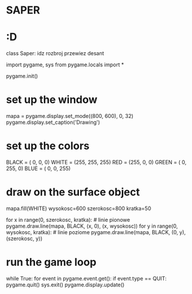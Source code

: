 # SAPER
# :D
class Saper:
    idz
    rozbroj
    przewiez
    desant

import pygame, sys
from pygame.locals import *
  
pygame.init()
  
# set up the window
mapa = pygame.display.set_mode((800, 600), 0, 32)
pygame.display.set_caption('Drawing')
  
# set up the colors
BLACK = (  0,   0,   0)
WHITE = (255, 255, 255)
RED   = (255,   0,   0)
GREEN = (  0, 255,   0)
BLUE  = (  0,   0, 255)
  
# draw on the surface object
mapa.fill(WHITE)
wysokosc=600
szerokosc=800
kratka=50

for x in range(0, szerokosc, kratka): # linie pionowe
        pygame.draw.line(mapa, BLACK, (x, 0), (x, wysokosc))
for y in range(0, wysokosc, kratka): # linie poziome
        pygame.draw.line(mapa, BLACK, (0, y), (szerokosc, y)) 

  
# run the game loop
while True:
    for event in pygame.event.get():
        if event.type == QUIT:
            pygame.quit()
            sys.exit()
    pygame.display.update()
